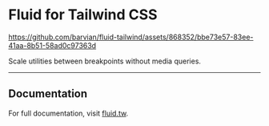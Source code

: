 # Fluid for Tailwind CSS

https://github.com/barvian/fluid-tailwind/assets/868352/bbe73e57-83ee-41aa-8b51-58ad0c97363d

Scale utilities between breakpoints without media queries.

---

## Documentation

For full documentation, visit [fluid.tw](https://fluid.tw).
